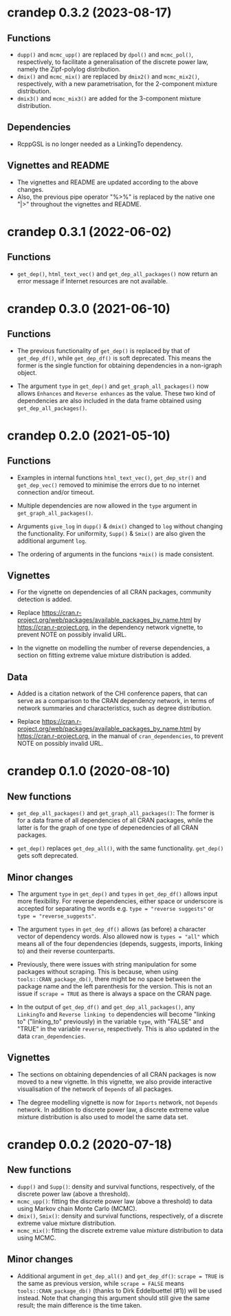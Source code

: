 # crandep 0.3.2 (2023-08-17)

## Functions
- `dupp()` and `mcmc_upp()` are replaced by `dpol()` and `mcmc_pol()`, respectively, to facilitate a generalisation of the discrete power law, namely the Zipf-polylog distribution.
- `dmix()` and `mcmc_mix()` are replaced by `dmix2()` and `mcmc_mix2()`, respectively, with a new parametrisation, for the 2-component mixture distribution.
- `dmix3()` and `mcmc_mix3()` are added for the 3-component mixture distribution.

## Dependencies
- RcppGSL is no longer needed as a LinkingTo dependency.

## Vignettes and README
- The vignettes and README are updated according to the above changes.
- Also, the previous pipe operator "%>%" is replaced by the native one "|>" throughout the vignettes and README.

# crandep 0.3.1 (2022-06-02)

## Functions

- `get_dep()`, `html_text_vec()` and `get_dep_all_packages()` now return an error message if Internet resources are not available.

# crandep 0.3.0 (2021-06-10)

## Functions

- The previous functionality of `get_dep()` is replaced by that of `get_dep_df()`, while `get_dep_df()` is soft deprecated. This means the former is the single function for obtaining dependencies in a non-igraph object.

- The argument `type` in `get_dep()` and `get_graph_all_packages()` now allows `Enhances` and `Reverse enhances` as the value. These two kind of dependencies are also included in the data frame obtained using `get_dep_all_packages()`.

# crandep 0.2.0 (2021-05-10)

## Functions

- Examples in internal functions `html_text_vec()`, `get_dep_str()` and `get_dep_vec()` removed to minimise the errors due to no internet connection and/or timeout.

- Multiple dependencies are now allowed in the `type` argument in `get_graph_all_packages()`.

- Arguments `give_log` in `dupp()` & `dmix()` changed to `log` without changing the functionality. For uniformity, `Supp()` & `Smix()` are also given the additional argument `log`.

- The ordering of arguments in the funcions `*mix()` is made consistent.

## Vignettes

- For the vignette on dependencies of all CRAN packages, community detection is added.

- Replace https://cran.r-project.org/web/packages/available_packages_by_name.html by https://cran.r-project.org, in the dependency network vignette, to prevent NOTE on possibly invalid URL.

- In the vignette on modelling the number of reverse dependencies, a section on fitting extreme value mixture distribution is added.

## Data

- Added is a citation network of the CHI conference papers, that can serve as a comparison to the CRAN dependency network, in terms of network summaries and characteristics, such as degree distribution.

- Replace https://cran.r-project.org/web/packages/available_packages_by_name.html by https://cran.r-project.org, in the manual of `cran_dependencies`, to prevent NOTE on possibly invalid URL.






# crandep 0.1.0 (2020-08-10)

## New functions

- `get_dep_all_packages()` and `get_graph_all_packages()`: The former is for a data frame of all dependencies of all CRAN packages, while the latter is for the graph of one type of depenedencies of all CRAN packages.

- `get_dep()` replaces `get_dep_all()`, with the same functionality. `get_dep()` gets soft deprecated.

## Minor changes

- The argument `type` in `get_dep()` and `types` in `get_dep_df()` allows input more flexibility. For reverse dependencies, either space or underscore is accepted for separating the words e.g. `type = "reverse suggests"` or `type = "reverse_suggests"`.

- The argument `types` in `get_dep_df()` allows (as before) a character vector of dependency words. Also allowed now is `types = "all"` which means all of the four dependencies (depends, suggests, imports, linking to) and their reverse counterparts.

- Previously, there were issues with string manipulation for some packages without scraping. This is because, when using `tools::CRAN_package_db()`, there might be no space between the package name and the left parenthesis for the version. This is not an issue if `scrape = TRUE` as there is always a space on the CRAN page.

- In the output of `get_dep_df()` and `get_dep_all_packages()`, any `LinkingTo` and `Reverse linking to` dependencies will become "linking to" ("linking_to" previously) in the variable `type`, with "FALSE" and "TRUE" in the variable `reverse`, respectively. This is also updated in the data `cran_dependencies`.

## Vignettes
- The sections on obtaining dependencies of all CRAN packages is now moved to a new vignette. In this vignette, we also provide interactive visualisation of the network of `Depends` of all packages.

- The degree modelling vignette is now for `Imports` network, not `Depends` network. In addition to discrete power law, a discrete extreme value mixture distribution is also used to model the same data set.





# crandep 0.0.2 (2020-07-18)

## New functions

- `dupp()` and `Supp()`: density and survival functions, respectively, of the discrete power law (above a threshold).
- `mcmc_upp()`: fitting the discrete power law (above a threshold) to data using Markov chain Monte Carlo (MCMC).
- `dmix()`, `Smix()`: density and survival functions, respectively, of a discrete extreme value mixture distribution.
- `mcmc_mix()`: fitting the discrete extreme value mixture distribution to data using MCMC.

## Minor changes

- Additional argument in `get_dep_all()` and `get_dep_df()`: `scrape = TRUE` is the same as previous version, while `scrape = FALSE` means `tools::CRAN_package_db()` (thanks to Dirk Eddelbuettel (#1)) will be used instead. Note that changing this argument should still give the same result; the main difference is the time taken.





